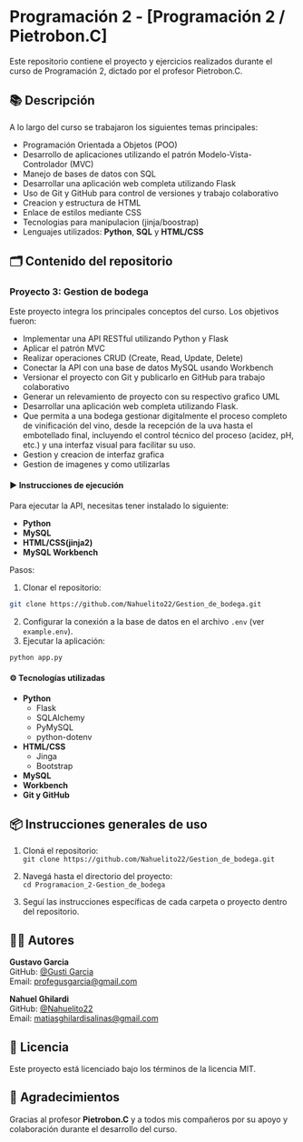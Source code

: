 # Programación 2 - [Programación 2 / Pietrobon.C]

Este repositorio contiene el proyecto y ejercicios realizados durante el curso de Programación 2, dictado por el profesor Pietrobon.C.

## 📚 Descripción

A lo largo del curso se trabajaron los siguientes temas principales:

- Programación Orientada a Objetos (POO)
- Desarrollo de aplicaciones utilizando el patrón Modelo-Vista-Controlador (MVC)
- Manejo de bases de datos con SQL
- Desarrollar una aplicación web completa utilizando Flask
- Uso de Git y GitHub para control de versiones y trabajo colaborativo
- Creacion y estructura de HTML
- Enlace de estilos mediante CSS
- Tecnologias para manipulacion (jinja/boostrap)
- Lenguajes utilizados: **Python**, **SQL** y **HTML/CSS**

## 🗂️ Contenido del repositorio

### Proyecto 3: Gestion de bodega

Este proyecto integra los principales conceptos del curso. Los objetivos fueron:

- Implementar una API RESTful utilizando Python y Flask
- Aplicar el patrón MVC
- Realizar operaciones CRUD (Create, Read, Update, Delete)
- Conectar la API con una base de datos MySQL usando Workbench
- Versionar el proyecto con Git y publicarlo en GitHub para trabajo colaborativo
- Generar un relevamiento de proyecto con su respectivo grafico UML 
- Desarrollar una aplicación web completa utilizando Flask.
- Que permita a una bodega gestionar digitalmente el proceso completo de vinificación del vino, desde la recepción de la uva hasta el embotellado final, incluyendo el control técnico del proceso (acidez, pH, etc.) y una interfaz visual para facilitar su uso.
- Gestion y creacion de interfaz grafica
- Gestion de imagenes y como utilizarlas


#### ▶️ Instrucciones de ejecución

Para ejecutar la API, necesitas tener instalado lo siguiente:

- **Python**
- **MySQL**
- **HTML/CSS(jinja2)**
- **MySQL Workbench**

Pasos:

1. Clonar el repositorio:

```bash
git clone https://github.com/Nahuelito22/Gestion_de_bodega.git
```

2. Configurar la conexión a la base de datos en el archivo `.env` (ver `example.env`).
3. Ejecutar la aplicación:

```bash
python app.py
```

#### ⚙️ Tecnologías utilizadas

- **Python**
  - Flask
  - SQLAlchemy
  - PyMySQL
  - python-dotenv
- **HTML/CSS**
  - Jinga
  - Bootstrap
- **MySQL**
- **Workbench**
- **Git y GitHub**

## 📦 Instrucciones generales de uso

1. Cloná el repositorio:  
   `git clone https://github.com/Nahuelito22/Gestion_de_bodega.git`

2. Navegá hasta el directorio del proyecto:  
   `cd Programacion_2-Gestion_de_bodega`

3. Seguí las instrucciones específicas de cada carpeta o proyecto dentro del repositorio.

## 👨‍💻 Autores

**Gustavo Garcia**  
GitHub: [@Gusti Garcia](https://github.com/GustiGarcia)  
Email: profegusgarcia@gmail.com

**Nahuel Ghilardi**  
GitHub: [@Nahuelito22](https://github.com/Nahuelito22)  
Email: matiasghilardisalinas@gmail.com


## 📄 Licencia

Este proyecto está licenciado bajo los términos de la licencia MIT.

## 🤝 Agradecimientos

Gracias al profesor **Pietrobon.C** y a todos mis compañeros por su apoyo y colaboración durante el desarrollo del curso.
